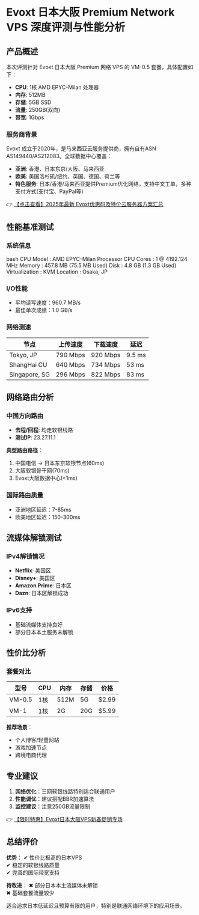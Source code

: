 # Evoxt 日本大阪 Premium Network VPS 深度评测与性能分析

## 产品概述

本次评测针对 Evoxt 日本大阪 Premium 网络 VPS 的 VM-0.5 套餐，具体配置如下：
- **CPU**: 1核 AMD EPYC-Milan 处理器
- **内存**: 512MB
- **存储**: 5GB SSD
- **流量**: 250GB(双向)
- **带宽**: 1Gbps

### 服务商背景
Evoxt 成立于2020年，是马来西亚云服务提供商，拥有自有ASN AS149440/AS212083。全球数据中心覆盖：
- **亚洲**: 香港、日本东京/大阪、马来西亚
- **欧美**: 美国洛杉矶/纽约、英国、德国、荷兰等
- **特色服务**: 日本/香港/马来西亚提供Premium优化网络，支持中文工单，多种支付方式(支付宝、PayPal等)

👉 [【点击查看】2025年最新 Evoxt优惠码及特价云服务器方案汇总](https://bit.ly/evoxt)

## 性能基准测试

### 系统信息
bash
CPU Model          : AMD EPYC-Milan Processor
CPU Cores          : 1 @ 4192.124 MHz
Memory             : 457.8 MB (75.5 MB Used)
Disk               : 4.8 GB (1.3 GB Used)
Virtualization     : KVM
Location           : Osaka, JP

### I/O性能
- 平均读写速度：960.7 MB/s
- 最佳单次成绩：1.0 GB/s

### 网络测速
| 节点           | 上传速度   | 下载速度   | 延迟    |
|----------------|-----------|-----------|--------|
| Tokyo, JP      | 790 Mbps  | 920 Mbps  | 9.5 ms |
| ShangHai CU    | 640 Mbps  | 734 Mbps  | 53 ms  |
| Singapore, SG | 296 Mbps  | 822 Mbps  | 83 ms  |

## 网络路由分析

### 中国方向路由
- **去程/回程**: 均走软银线路
- **测试IP**: 23.27.11.1

**典型路由路径**：
1. 中国电信 → 日本东京软银节点(60ms)
2. 大阪软银骨干网(70ms)
3. Evoxt大阪数据中心(<1ms)

### 国际路由质量
- 亚洲地区延迟：7-85ms
- 欧美地区延迟：150-300ms

## 流媒体解锁测试

### IPv4解锁情况
- **Netflix**: 美国区
- **Disney+**: 美国区
- **Amazon Prime**: 日本区
- **Dazn**: 日本区解锁成功

### IPv6支持
- 基础流媒体支持良好
- 部分日本本土服务未解锁

## 性价比分析

### 套餐对比
| 型号    | CPU | 内存 | 存储 | 价格   |
|--------|-----|------|------|-------|
| VM-0.5 | 1核 | 512M | 5G   | $2.99 |
| VM-1   | 1核 | 2G   | 20G  | $5.99 |

**推荐场景**：
- 个人博客/轻量网站
- 游戏加速节点
- 跨境电商代理

## 专业建议

1. **网络优化**：三网软银线路特别适合联通用户
2. **性能调优**：建议搭配BBR加速算法
3. **监控建议**：注意250GB流量限制

👉 [【限时特惠】Evoxt日本大阪VPS新春促销专场](https://bit.ly/evoxt)

## 总结评价

**优势**：
✔ 性价比极高的日本VPS  
✔ 稳定的软银线路质量  
✔ 完善的国际带宽支持  

**待改进**：
✖ 部分日本本土流媒体未解锁  
✖ 基础套餐流量较少  

适合追求日本低延迟且预算有限的用户，特别是联通网络环境下的应用场景。